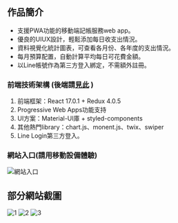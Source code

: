 ## 作品簡介
- 支援PWA功能的移動端記帳服務web app。
- 優良的UIUX設計，輕鬆添加每日收支出情況。
- 資料視覺化統計圖表，可查看各月份、各年度的支出情況。
- 每月預算配置，自動計算平均每日可花費金額。
- 以Line帳號作為第三方登入綁定，不需額外註冊。

### 前端技術架構 (後端請[見此](https://github.com/YunTaoLin/Account_Backend) )
1. 前端框架：React 17.0.1 + Redux 4.0.5
2. Progressive Web Apps功能支持
3. UI方案：Material-UI庫 + styled-components
4. 其他熱門library：chart.js、monent.js、twix、swiper
5. Line Login第三方登入。

### 網站入口(請用移動設備體驗)
![網站入口](https://i.imgur.com/oMwh8R4.png)


## 部分網站截圖
![1](https://i.imgur.com/idKG7vr.png)
![2](https://i.imgur.com/VwyUr6s.png)
![3](https://i.imgur.com/KTHbIcP.png)
